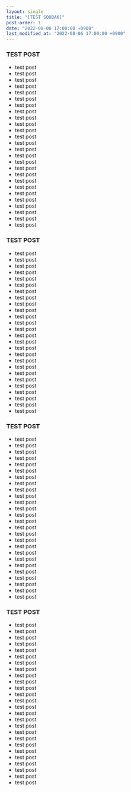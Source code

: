 ```yaml
---
layout: single
title: "[TEST SOOBAK]"
post-order: 1
date: "2022-08-06 17:00:00 +0900"
last_modified_at: "2022-08-06 17:00:00 +0900"
---
```


### TEST POST

- test post
- test post
- test post
- test post
- test post
- test post
- test post
- test post
- test post
- test post
- test post
- test post
- test post
- test post
- test post
- test post
- test post
- test post
- test post
- test post
- test post
- test post
- test post
- test post
- test post
- test post


### TEST POST

- test post
- test post
- test post
- test post
- test post
- test post
- test post
- test post
- test post
- test post
- test post
- test post
- test post
- test post
- test post
- test post
- test post
- test post
- test post
- test post
- test post
- test post
- test post
- test post
- test post
- test post


### TEST POST

- test post
- test post
- test post
- test post
- test post
- test post
- test post
- test post
- test post
- test post
- test post
- test post
- test post
- test post
- test post
- test post
- test post
- test post
- test post
- test post
- test post
- test post
- test post
- test post
- test post
- test post


### TEST POST

- test post
- test post
- test post
- test post
- test post
- test post
- test post
- test post
- test post
- test post
- test post
- test post
- test post
- test post
- test post
- test post
- test post
- test post
- test post
- test post
- test post
- test post
- test post
- test post
- test post
- test post
